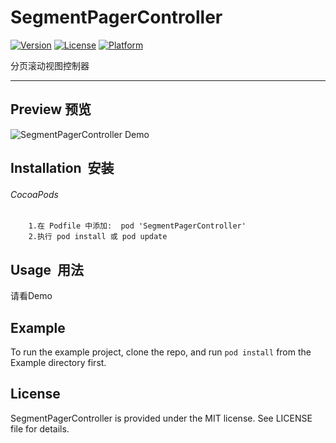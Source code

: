 # SegmentPagerController

[![Version](https://img.shields.io/cocoapods/v/SegmentPagerController.svg?style=flat)](http://cocoapods.org/pods/SegmentPagerController)
[![License](https://img.shields.io/cocoapods/l/SegmentPagerController.svg?style=flat)](http://cocoapods.org/pods/SegmentPagerController)
[![Platform](https://img.shields.io/cocoapods/p/SegmentPagerController.svg?style=flat)](http://cocoapods.org/pods/SegmentPagerController)

分页滚动视图控制器

---- 


Preview  预览
---- 
![SegmentPagerController Demo][image-1]

## Installation &nbsp;安装

###### CocoaPods
```
    1.在 Podfile 中添加:  pod 'SegmentPagerController'
    2.执行 pod install 或 pod update
```

## Usage &nbsp;用法
请看Demo

## Example

To run the example project, clone the repo, and run `pod install` from the Example directory first.

## License
SegmentPagerController is provided under the MIT license. See LICENSE file for details.

[image-1]:	https://github.com/wangcy90/SegmentPagerController/blob/master/Preview/DemoPreview.gif

